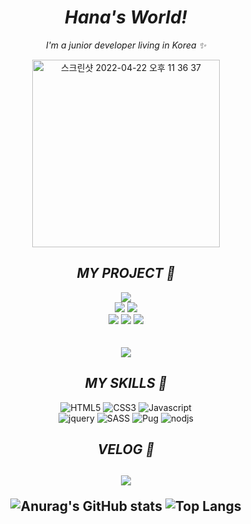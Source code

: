 <div align="center"> 
  <h1><em>Hana's World!</em></h1>
  <p><em>I'm a junior developer living in Korea ✨</em></p>
  <img width="300" alt="스크린샷 2022-04-22 오후 11 36 37" src="https://user-images.githubusercontent.com/92962681/166207510-f40f8902-9c87-47bc-b899-716dbdea1479.png">
  <h2><em>MY PROJECT 👏</em></h2>
  <a href="http://pager.kr/~c15st21/Portfolio/myBlog/html/pug/"><img src="https://img.shields.io/badge/💜 HANA's ROOM-e7b9ff?style=for-the-badge"/></a>
  </br>
    <a href="http://pager.kr:2000/force"><img src="https://img.shields.io/badge/🎫 FORCE-ff80ab?style=for-the-badge"/></a>
    <a href="http://pager.kr/~c15st21/Portfolio/matrixCal/html/matrix3.html"><img src="https://img.shields.io/badge/📚 Matrix Calculator-304ffe?style=for-the-badge&logo"/></a>
  </br>
    <a href="http://pager.kr/~c15st21/Portfolio/eventpage/"><img src="https://img.shields.io/badge/🐶EVENT PAGE-be9c91?style=for-the-badge"/></a>
    <a href="http://pager.kr/~c15st21/Portfolio/Characters/html/"><img src="https://img.shields.io/badge/🕸 Coraline-b71c1c?style=for-the-badge"/></a>
    <a href="http://pager.kr/~c15st21/Portfolio/product_detail/html/"><img src="https://img.shields.io/badge/👟 Product Detail-303A43?style=for-the-badge&"/></a>
  </br>
  </br>
  </br>
  <img src="https://img.shields.io/badge/👀 and..to be added-1de9b6?style=for-the-badge&"/>
   </br>
   
  <h2><em>MY SKILLS 🐣</em></h2>
  
  ![HTML5](https://img.shields.io/badge/-HTML5-F7DB4F?style=flat-square&logo=HTML5)
  ![CSS3](https://img.shields.io/badge/-CSS3-2F9599?style=flat-square&logo=CSS3)
  ![Javascript](https://img.shields.io/badge/-Javascript-blue?style=flat-square&logo=javascript)
  </br> 
  ![jquery](https://img.shields.io/badge/-jquery-727077?style=flat-square&logo=jquery)
  ![SASS](https://img.shields.io/badge/-SASS-ffaaa6?style=flat-square&logo=sass)
  ![Pug](https://img.shields.io/badge/-pug-ffd3b5?style=flat-square&logo=pug)
  ![nodjs](https://img.shields.io/badge/-nodejs-green?style=flat-square&logo=Node.js)
  
  <h2><em>VELOG 🐾</em><h2>
  
  <a href="https://velog.io/@21color"><img src="https://img.shields.io/badge/VELOG-f50057?style=for-the-badge&logo=velog"/></a>
  
  
![Anurag's GitHub stats](https://github-readme-stats.vercel.app/api?username=21color&show_icons=true&theme=buefy) ![Top Langs](https://github-readme-stats.vercel.app/api/top-langs/?username=21color&layout=compact&theme=buefy)

</div>
